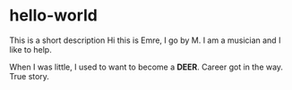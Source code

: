 # hello-world
This is a short description
Hi this is Emre, I go by M. I am a musician and I like to help.

When I was little, I used to want to become a **DEER**. Career got in the way. True story.
